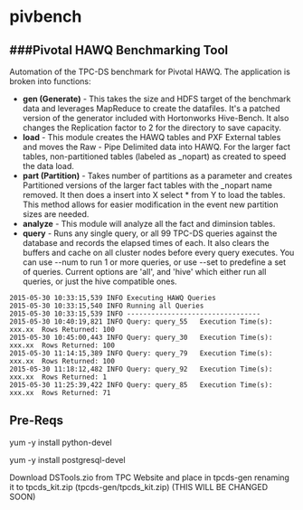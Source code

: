 # pivbench
###Pivotal HAWQ Benchmarking Tool
--

Automation of the TPC-DS benchmark for Pivotal HAWQ.
The application is broken into functions:

* **gen (Generate)** - This takes the size and HDFS target of the benchmark data and leverages MapReduce to create the datafiles.   It's a patched version of the generator included with Hortonworks Hive-Bench.  It also changes the Replication factor to 2 for the directory to save capacity.  
* **load** - This module creates the HAWQ tables and PXF External tables and moves the Raw - Pipe Delimited data into HAWQ.  For the larger fact tables, non-partitioned tables (labeled as _nopart) as created to speed the data load.
* **part (Partition)** - Takes number of partitions as a parameter and creates Partitioned versions of the larger fact tables with the _nopart name removed.  It then does a insert into X select * from Y to load the tables.  This method allows for easier modification in the event new partition sizes are needed.
* **analyze** - This module will analyze all the fact and diminsion tables.
*  **query** - Runs any single query, or all 99 TPC-DS queries against the database and records the elapsed times of each.  It also clears the buffers and cache on all cluster nodes before every query executes.   You can use --num to run 1 or more queries, or use --set to predefine a set of queries.   Current options are 'all', and 'hive' which either run all queries, or just the hive compatible ones.
```
2015-05-30 10:33:15,539 INFO Executing HAWQ Queries
2015-05-30 10:33:15,540 INFO Running all Queries
2015-05-30 10:33:15,539 INFO ---------------------------------
2015-05-30 10:40:19,821 INFO Query: query_55   Execution Time(s): xxx.xx  Rows Returned: 100
2015-05-30 10:45:00,443 INFO Query: query_30   Execution Time(s): xxx.xx  Rows Returned: 100
2015-05-30 11:14:15,389 INFO Query: query_79   Execution Time(s): xxx.xx  Rows Returned: 100
2015-05-30 11:18:12,482 INFO Query: query_92   Execution Time(s): xxx.xx  Rows Returned: 1
2015-05-30 11:25:39,422 INFO Query: query_85   Execution Time(s): xxx.xx  Rows Returned: 71
```

Pre-Reqs
--------
yum -y install python-devel

yum -y install postgresql-devel

Download DSTools.zio from TPC Website and place in tpcds-gen renaming it to tpcds_kit.zip  (tpcds-gen/tpcds_kit.zip)  (THIS WILL BE CHANGED SOON)


